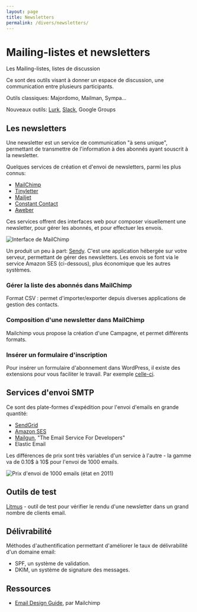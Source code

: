 ```yaml
---
layout: page
title: Newsletters
permalink: /divers/newsletters/
---
```


# Mailing-listes et newsletters

Les Mailing-listes, listes de discussion

Ce sont des outils visant à donner un espace de discussion, une communication entre plusieurs participants.

Outils classiques: Majordomo, Mailman, Sympa...   

Nouveaux outils: [Lurk](http://lurk.org/), [Slack](https://slack.com), Google Groups

## Les newsletters

Une newsletter est un service de communication "à sens unique", permettant de transmettre de l'information à des abonnés ayant souscrit à la newsletter.

Quelques services de création et d'envoi de newsletters, parmi les plus connus: 

* [MailChimp](https://mailchimp.com/)
* [Tinyletter](https://tinyletter.com/)
* [Mailjet](https://www.mailjet.com/)
* [Constant Contact](https://www.constantcontact.com/)
* [Aweber](https://www.aweber.com/)

Ces services offrent des interfaces web pour composer visuellement une newsletter, pour gérer les abonnés, et pour effectuer les envois.

![Interface de MailChimp](/cours-divers/img/mailchimp-interface.png)

Un produit un peu à part: [Sendy](https://sendy.co/). C'est une application hébergée sur votre serveur, permettant de gérer des newsletters. Les envois se font via le service Amazon SES (ci-dessous), plus économique que les autres systèmes.

### Gérer la liste des abonnés dans MailChimp

Format CSV : permet d'importer/exporter depuis diverses applications de gestion des contacts.

### Composition d'une newsletter dans MailChimp

Mailchimp vous propose la création d'une Campagne, et permet différents formats.

 
### Insérer un formulaire d'inscription 

Pour insérer un formulaire d'abonnement dans WordPress, il existe des extensions pour vous faciliter le travail. Par exemple [celle-ci](https://wordpress.org/plugins/mailchimp-for-wp/).

## Services d'envoi SMTP

Ce sont des plate-formes d'expédition pour l'envoi d'emails en grande quantité:

* [SendGrid](https://sendgrid.com/)
* [Amazon SES](https://aws.amazon.com/fr/ses/)
* [Mailgun](https://www.mailgun.com/), "The Email Service For Developers"
* Elastic Email

Les différences de prix sont très variables d'un service à l'autre - la gamme va de 0.10$ à 10$ pour l'envoi de 1000 emails.

![Prix d'envoi de 1000 emails (état en 2011)](/cours-divers/img/email-send-price.png)

## Outils de test

[Litmus](http://litmus.com/email-testing) - outil de test pour vérifier le rendu d'une newsletter dans un grand nombre de clients email.

## Délivrabilité

Méthodes d'authentification permettant d'améliorer le taux de délivrabilité d'un domaine email:

- SPF, un système de validation.
- DKIM, un système de signature des messages.


## Ressources

* [Email Design Guide](https://mailchimp.com/email-design-guide/), par Mailchimp